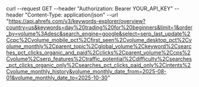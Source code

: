 curl --request GET  --header "Authorization: Bearer YOUR_API_KEY"  --header "Content-Type: application/json"  --url "https://api.ahrefs.com/v3/keywords-explorer/overview?country=us&keywords=day%20trading%20for%20beginners&limit=1&order_by=volume%3Adesc&search_engine=google&select=serp_last_update%2Ccpc%2Cvolume_mobile_pct%2Cfirst_seen%2Cvolume_desktop_pct%2Cvolume_monthly%2Cparent_topic%2Cglobal_volume%2Ckeyword%2Csearches_pct_clicks_organic_and_paid%2Cclicks%2Cparent_volume%2Ccps%2Cvolume%2Cserp_features%2Ctraffic_potential%2Cdifficulty%2Csearches_pct_clicks_organic_only%2Csearches_pct_clicks_paid_only%2Cintents%2Cvolume_monthly_history&volume_monthly_date_from=2025-08-01&volume_monthly_date_to=2025-10-30"

